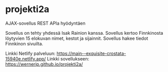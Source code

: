 # projekti2a
AJAX-sovellus REST APIa hyödyntäen

Sovellus on tehty yhdessä Isak Rainion kanssa. Sovellus kertoo Finnkinosta löytyvien 15 elokuvan nimet, kestot ja sijainnit. Sovellus hakee tiedot Finnkinon sivuilta.

Linkki Netlify palveluun: https://main--exquisite-crostata-15940e.netlify.app/
Linkki sovellukseen: https://wernerip.github.io/projekti2a/
